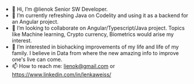 - 👋 Hi, I’m @lienok Senior SW Developer. 
- 🌱 I’m currently refreshing Java on Codelity and using it as a backend for an Angular project.
- 💞️ I’m looking to collaborate on Angular/Typescript/Java project. Topics like Machine learning, Crypto currency, Biometrics would arise my interest.
- 👀 I’m interested in biohacking improvements of my life and life of my family. 
      I believe in Data from where the new amazing info to improve one's live can come.
- 📫 How to reach me: lienok@gmail.com or https://www.linkedin.com/in/lenkaweiss/

<!---
lienok/lienok is a ✨ special ✨ repository because its `README.md` (this file) appears on your GitHub profile.
You can click the Preview link to take a look at your changes.
--->
